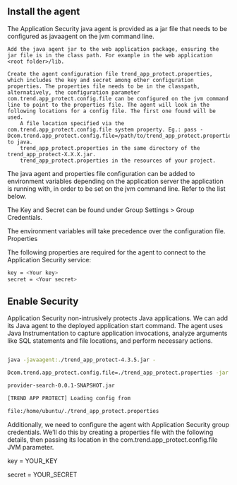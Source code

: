 ## Install the agent

The Application Security java agent is provided as a jar file that needs to be configured as javaagent on the jvm command line.

    Add the java agent jar to the web application package, ensuring the jar file is in the class path. For example in the web application <root folder>/lib.

    Create the agent configuration file trend_app_protect.properties, which includes the key and secret among other configuration properties. The properties file needs to be in the classpath, alternatively, the configuration parameter com.trend.app_protect.config.file can be configured on the jvm command line to point to the properties file. The agent will look in the following locations for a config file. The first one found will be used.
        A file location specified via the com.trend.app_protect.config.file system property. Eg.: pass -Dcom.trend.app_protect.config.file=/path/to/trend_app_protect.properties to java.
        trend_app_protect.properties in the same directory of the trend_app_protect-X.X.X.jar.
        trend_app_protect.properties in the resources of your project.

The java agent and properties file configuration can be added to environment variables depending on the application server the application is running with, in order to be set on the jvm command line. Refer to the list below.

The Key and Secret can be found under Group Settings > Group Credentials.

The environment variables will take precedence over the configuration file.
Properties

The following properties are required for the agent to connect to the Application Security service:

```sh
key = <Your key>
secret = <Your secret>
```

## Enable Security

Application Security non-intrusively protects Java applications. We can add its Java agent to the deployed application start command. The agent uses Java Instrumentation to capture application invocations, analyze arguments like SQL statements and file locations, and perform necessary actions.

```sh

java -javaagent:./trend_app_protect-4.3.5.jar -

Dcom.trend.app_protect.config.file=./trend_app_protect.properties -jar

provider-search-0.0.1-SNAPSHOT.jar

[TREND APP PROTECT] Loading config from

file:/home/ubuntu/./trend_app_protect.properties

```

Additionally, we need to configure the agent with Application Security group credentials. We’ll do this by creating a properties file with the following details, then passing its location in the com.trend.app_protect.config.file JVM parameter.

key = YOUR_KEY

secret = YOUR_SECRET
